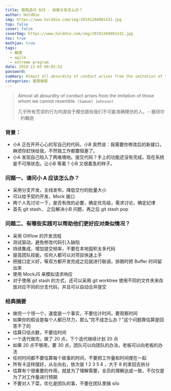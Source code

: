 ```yaml
---
title: 极限追问 025 - 依赖关系怎么办？
author: HoldDie
img: https://www.holddie.com/img/20191204001432.jpg
top: false
cover: false
coverImg: https://www.holddie.com/img/20191204001432.jpg
toc: true
mathjax: true
tags:
  - 敏捷
  - agile
  - extreme program
date: 2019-12-03 00:03:53
password:
summary: Almost all absurdity of conduct arises from the imitation of those whom we cannot resemble
categories: 极限编程
---
```


> Almost all absurdity of conduct arises from the imitation of those whom we cannot resemble.  `(Samuel Johnson)`
> 
> 几乎所有荒谬的行为均源自于模仿那些我们不可能准确模仿的人。--塞缪尔 · 约翰逊

### 背景：

- 小A 正在开开心心的写自己的代码，小B 突然说：我需要你修改后的新接口，麻烦你赶快给我，不然我工作都要阻塞了。
- 小A 发现自己陷入了两难境地。提交代码？手上的功能还没有完成，现在系统是不可用状态。让小B 等着？小B 又很着急的样子。

### 问题一、请问小 A 应该怎么办？

- 采用分支开发，主线发布，降低交付的批量大小
- 可以给予契约开发，Mock 接口
- 两个人先讨论一下，是否有改的必要，确定优先级，需求讨论，确定纪律
- 首先 git stash， 之后解决小B 问题，再之后 git stash pop

### 问题二、有哪些实践可以帮助他们更好应对类似情况？

- 采用 GItflow 的开发流程
- 测试驱动，避免修改代码引入缺陷
- 持续集成，增加提交频率，不要在本地囤积太多代码
- 提高团队技能，任何人都可以对项目快速上手
- 把接口定义好，等双方都开发完成之后就进行联调，排期时把 Buffer 时间留出来
- 使用 MockJS 来模拟请求响应
- 对于使用 git stash 的方式，还可以采用 git worktree 使用不同的文件夹来存放对应不同的分支代码，并且可以自动合并提交

### 经典摘要

- 做完一个领一个，速度是一个事实，不要估计时间，要观察时间
- 如果你的假设是每个人都已尽力，那么“完不成怎么办？”这个问题靠估算是回答不了的
- 估算只估点数，不要估时间
- 一个迭代做完，做了 20 点，下个迭代继续计划 20 点
- 如果 20 点不够用，要 30 点，团队可以向团队的办法，老板可以向老板的办法
- 任何时间都不要估算每个故事的时间，不要把工作量和时间搅在一起
- 所有卡这样摆好，从左向右，依次是 1 2 3 5 8 ，大于 8 的拿回去拆分
- 估算有个很重要的作用，就是为了理解需要，全员的理解达成一致，不仅仅是为了对工作量进行预期
- 不要对人下菜，优化是团队的事，不要在团队里搞 silo
